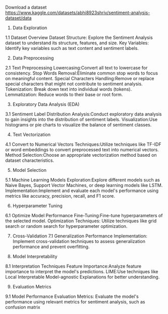 Download a dataset
https://www.kaggle.com/datasets/abhi8923shriv/sentiment-analysis-dataset/data
 1. Data Exploration

 1.1 Dataset Overview
  Dataset Structure: Explore the Sentiment Analysis dataset to understand its structure,          features, and size.
 Key Variables: Identify key variables such as text content and sentiment labels.

  2. Data Preprocessing

 2.1 Text Preprocessing
 Lowercasing:Convert all text to lowercase for consistency.
 Stop Words Removal:Eliminate common stop words to focus on meaningful content.
 Special Characters Handling:Remove or replace special characters that might not contribute to sentiment analysis.
Tokenization: Break down text into individual words (tokens).
 Lemmatization: Reduce words to their base or root form.

 3. Exploratory Data Analysis (EDA)

 3.1 Sentiment Label Distribution
 Analysis:Conduct exploratory data analysis to gain insights into the distribution of sentiment labels.
 Visualization:Use histograms or pie charts to visualize the balance of sentiment classes.

4. Text Vectorization

4.1 Convert to Numerical Vectors
 Techniques:Utilize techniques like TF-IDF or word embeddings to convert preprocessed text into numerical vectors.
Method Selection:Choose an appropriate vectorization method based on dataset characteristics.

5. Model Selection

5.1 Machine Learning Models
Exploration:Explore different models such as Naive Bayes, Support Vector Machines, or deep learning models like LSTM.
Implementation:Implement and evaluate each model's performance using metrics like accuracy, precision, recall, and F1 score.

6. Hyperparameter Tuning

6.1 Optimize Model Performance
Fine-Tuning:Fine-tune hyperparameters of the selected model.
Optimization Techniques: Utilize techniques like grid search or random search for hyperparameter optimization.

7. Cross-Validation
 7.1 Generalization Performance
Implementation: Implement cross-validation techniques to assess generalization performance and prevent overfitting.

8. Model Interpretability

8.1 Interpretation Techniques
Feature Importance:Analyze feature importance to interpret the model's predictions.
LIME:Use techniques like Local Interpretable Model-agnostic Explanations for better understanding.

9. Evaluation Metrics

9.1 Model Performance Evaluation
Metrics: Evaluate the model's performance using relevant metrics for sentiment analysis, such as confusion matrix


